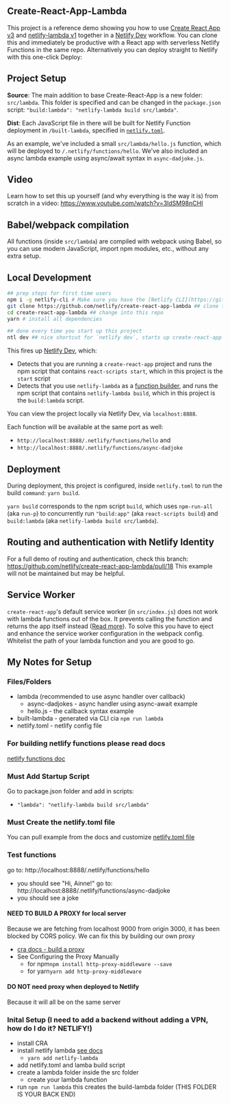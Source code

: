 ## Create-React-App-Lambda

This project is a reference demo showing you how to use [Create React App v3](https://github.com/facebookincubator/create-react-app) and [netlify-lambda v1](https://github.com/netlify/netlify-lambda) together in a [Netlify Dev](https://www.netlify.com/docs/cli/?utm_source=github&utm_medium=swyx-CRAL&utm_campaign=devex#netlify-dev-beta) workflow. You can clone this and immediately be productive with a React app with serverless Netlify Functions in the same repo. Alternatively you can deploy straight to Netlify with this one-click Deploy:

## Project Setup

**Source**: The main addition to base Create-React-App is a new folder: `src/lambda`. This folder is specified and can be changed in the `package.json` script: `"build:lambda": "netlify-lambda build src/lambda"`.

**Dist**: Each JavaScript file in there will be built for Netlify Function deployment in `/built-lambda`, specified in [`netlify.toml`](https://www.netlify.com/docs/netlify-toml-reference/?utm_source=github&utm_medium=swyx-CRAL&utm_campaign=devex).

As an example, we've included a small `src/lambda/hello.js` function, which will be deployed to `/.netlify/functions/hello`. We've also included an async lambda example using async/await syntax in `async-dadjoke.js`.

## Video

Learn how to set this up yourself (and why everything is the way it is) from scratch in a video: https://www.youtube.com/watch?v=3ldSM98nCHI

## Babel/webpack compilation

All functions (inside `src/lambda`) are compiled with webpack using Babel, so you can use modern JavaScript, import npm modules, etc., without any extra setup.

## Local Development

```bash
## prep steps for first time users
npm i -g netlify-cli # Make sure you have the [Netlify CLI](https://github.com/netlify/cli) installed
git clone https://github.com/netlify/create-react-app-lambda ## clone this repo
cd create-react-app-lambda ## change into this repo
yarn # install all dependencies

## done every time you start up this project
ntl dev ## nice shortcut for `netlify dev`, starts up create-react-app AND a local Node.js server for your Netlify functions
```

This fires up [Netlify Dev](https://www.netlify.com/docs/cli/?utm_source=github&utm_medium=swyx-CRAL&utm_campaign=devex#netlify-dev-beta), which:

- Detects that you are running a `create-react-app` project and runs the npm script that contains `react-scripts start`, which in this project is the `start` script
- Detects that you use `netlify-lambda` as a [function builder](https://github.com/netlify/netlify-dev-plugin/#function-builders-function-builder-detection-and-relationship-with-netlify-lambda), and runs the npm script that contains `netlify-lambda build`, which in this project is the `build:lambda` script.

You can view the project locally via Netlify Dev, via `localhost:8888`.

Each function will be available at the same port as well:

- `http://localhost:8888/.netlify/functions/hello` and 
- `http://localhost:8888/.netlify/functions/async-dadjoke`

## Deployment

During deployment, this project is configured, inside `netlify.toml` to run the build `command`: `yarn build`.

`yarn build` corresponds to the npm script `build`, which uses `npm-run-all` (aka `run-p`) to concurrently run `"build:app"` (aka `react-scripts build`) and `build:lambda` (aka `netlify-lambda build src/lambda`).


## Routing and authentication with Netlify Identity

For a full demo of routing and authentication, check this branch: https://github.com/netlify/create-react-app-lambda/pull/18 This example will not be maintained but may be helpful.

## Service Worker

`create-react-app`'s default service worker (in `src/index.js`) does not work with lambda functions out of the box. It prevents calling the function and returns the app itself instead ([Read more](https://github.com/facebook/create-react-app/issues/2237#issuecomment-302693219)). To solve this you have to eject and enhance the service worker configuration in the webpack config. Whitelist the path of your lambda function and you are good to go.


## My Notes for Setup

### Files/Folders 
* lambda (recommended to use async handler over callback)
  * async-dadjokes - async handler using async-await example
  * hello.js - the callback syntax example
* built-lambda - generated via CLI cia ```npm run lambda``` 
* netlify.toml - netlify config file

### For building netlify functions please read docs
[netlify functions doc](https://docs.netlify.com/functions/build-with-javascript/)

### Must Add Startup Script
Go to package.json folder and add in scripts:
* ``` "lambda": "netlify-lambda build src/lambda" ```

### Must Create the netlify.toml file
You can pull example from the docs and customize
[netlify.toml file](https://docs.netlify.com/configure-builds/file-based-configuration/)

### Test functions
go to: http://localhost:8888/.netlify/functions/hello
* you should see "Hi, Ainne!"
go to: http://localhost:8888/.netlify/functions/async-dadjoke
* you should see a joke

#### NEED TO BUILD A PROXY for local server
Because we are fetching from localhost 9000 from origin 3000, it has been blocked by CORS policy. We can fix this by building our own proxy
* [cra docs - build a proxy](https://create-react-app.dev/docs/proxying-api-requests-in-development/)
* See Configuring the Proxy Manually
  * for npm```npm install http-proxy-middleware --save```
  * for yarn```yarn add http-proxy-middleware```

#### DO NOT need proxy when deployed to Netlify
Because it will all be on the same server


### Inital Setup  (I need to add a backend without adding a VPN, how do I do it? NETLIFY!)
* install CRA
* install netlify lambda [see docs](https://github.com/sw-yx/netlify-lambda)
  * ```yarn add netlify-lambda```
* add netlify.toml and lamba build script
* create a lambda folder inside the src folder
  * create your lambda function 
* run ```npm run lambda``` this creates the build-lambda folder (THIS FOLDER IS YOUR BACK END)
